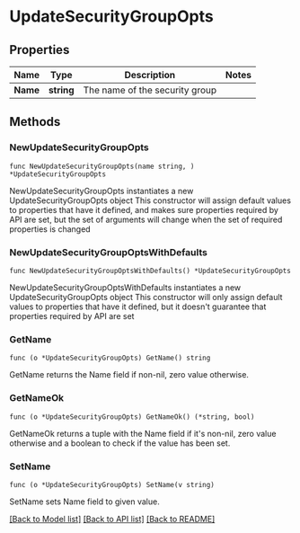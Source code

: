 # UpdateSecurityGroupOpts

## Properties

Name | Type | Description | Notes
------------ | ------------- | ------------- | -------------
**Name** | **string** | The name of the security group | 

## Methods

### NewUpdateSecurityGroupOpts

`func NewUpdateSecurityGroupOpts(name string, ) *UpdateSecurityGroupOpts`

NewUpdateSecurityGroupOpts instantiates a new UpdateSecurityGroupOpts object
This constructor will assign default values to properties that have it defined,
and makes sure properties required by API are set, but the set of arguments
will change when the set of required properties is changed

### NewUpdateSecurityGroupOptsWithDefaults

`func NewUpdateSecurityGroupOptsWithDefaults() *UpdateSecurityGroupOpts`

NewUpdateSecurityGroupOptsWithDefaults instantiates a new UpdateSecurityGroupOpts object
This constructor will only assign default values to properties that have it defined,
but it doesn't guarantee that properties required by API are set

### GetName

`func (o *UpdateSecurityGroupOpts) GetName() string`

GetName returns the Name field if non-nil, zero value otherwise.

### GetNameOk

`func (o *UpdateSecurityGroupOpts) GetNameOk() (*string, bool)`

GetNameOk returns a tuple with the Name field if it's non-nil, zero value otherwise
and a boolean to check if the value has been set.

### SetName

`func (o *UpdateSecurityGroupOpts) SetName(v string)`

SetName sets Name field to given value.



[[Back to Model list]](../README.md#documentation-for-models) [[Back to API list]](../README.md#documentation-for-api-endpoints) [[Back to README]](../README.md)


